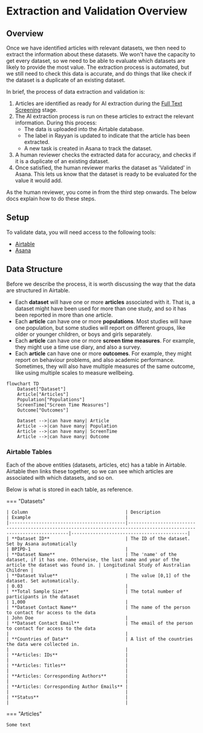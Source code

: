 <!-- markdownlint-disable-file MD046 -->
# Extraction and Validation Overview

## Overview

Once we have identified articles with relevant datasets, we then need to extract the information about these datasets.
We won't have the capacity to get every dataset, so we need to be able to evaluate which datasets are likely to provide the most value.
The extraction process is automated, but we still need to check this data is accurate, and do things that like check if the dataset is a duplicate of an existing dataset.

In brief, the process of data extraction and validation is:

1. Articles are identified as ready for AI extraction during the [Full Text Screening](screening_process.md#full-text-screening) stage.
2. The AI extraction process is run on these articles to extract the relevant information.
   During this process:
      - The data is uploaded into the Airtable database.
      - The label in Rayyan is updated to indicate that the article has been extracted.
      - A new task is created in Asana to track the dataset.
3. A human reviewer checks the extracted data for accuracy, and checks if it is a duplicate of an existing dataset.
4. Once satisfied, the human reviewer marks the dataset as 'Validated' in Asana.
   This lets us know that the dataset is ready to be evaluated for the value it would add.

As the human reviewer, you come in from the third step onwards.
The below docs explain how to do these steps.

## Setup

To validate data, you will need access to the following tools:

- [Airtable](https://airtable.com/appYuP4DjRt023FK1)
- [Asana](https://app.asana.com/1/653672074038961/project/1210433819516828/list/1210434509883894)

## Data Structure

Before we describe the process, it is worth discussing the way that the data are structured in Airtable.

<div class="grid" markdown>

- Each **dataset** will have one or more **articles** associated with it.
  That is, a dataset might have been used for more than one study, and so it has been reported in more than one article.
- Each **article** can have one or more **populations**.
  Most studies will have one population, but some studies will report on different groups, like older or younger children, or boys and girls separately.
- Each **article** can have one or more **screen time measures**.
  For example, they might use a time use diary, and also a survey.
- Each **article** can have one or more **outcomes**.
  For example, they might report on behaviour problems, and also academic performance.
  Sometimes, they will also have multiple measures of the same outcome, like using multiple scales to measure wellbeing.
  
```mermaid
flowchart TD
    Dataset["Dataset"]
    Article["Articles"]
    Population["Populations"]
    ScreenTime["Screen Time Measures"]
    Outcome["Outcomes"]

    Dataset -->|can have many| Article
    Article -->|can have many| Population
    Article -->|can have many| ScreenTime
    Article -->|can have many| Outcome
```

</div>

### Airtable Tables

Each of the above entities (datasets, articles, etc) has a table in Airtable.
Airtable then links these together, so we can see which articles are associated with which datasets, and so on.

Below is what is stored in each table, as reference.

=== "Datasets"

    | Column                                    | Description                                                                                                          | Example                                   |
    |-------------------------------------------|----------------------------------------------------------------------------------------------------------------------|-------------------------------------------|
    | **Dataset ID**                            | The ID of the dataset. Set by Asana automatically                                                                    | BPIPD-1                                   |
    | **Dataset Name**                          | The 'name' of the dataset, if it has one. Otherwise, the last name and year of the article the dataset was found in. | Longitudinal Study of Australian Children |
    | **Dataset Value**                         | The value [0,1] of the dataset. Set automatically.                                                                   | 0.03                                      |
    | **Total Sample Size**                     | The total number of participants in the dataset                                                                      | 1,000                                     |
    | **Dataset Contact Name**                  | The name of the person to contact for access to the data                                                             | John Doe                                  |
    | **Dataset Contact Email**                 | The email of the person to contact for access to the data                                                            |                                           |
    | **Countries of Data**                     | A list of the countries the data were collected in.                                                                  |                                           |
    | **Articles: IDs**                         |                                                                                                                      |                                           |
    | **Articles: Titles**                      |                                                                                                                      |                                           |
    | **Articles: Corresponding Authors**       |                                                                                                                      |                                           |
    | **Articles: Corresponding Author Emails** |                                                                                                                      |                                           |
    | **Status**                                |                                                                                                                      |                                           |

=== "Articles"

    Some text

